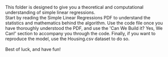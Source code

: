   This folder is designed to give you a theoretical and computational understanding of simple linear regressions. <br>
  Start by reading the Simple Linear Regressions PDF to understand the statistics and mathematics behind the algorithm. Use the code file once you have thoroughly understood the PDF, and use the 'Can We Build it? Yes, We Can!' section to accompany you through the code. Finally, if you want to reproduce the model, use the Housing.csv dataset to do so. <br>
 <br>
  Best of luck, and have fun!
